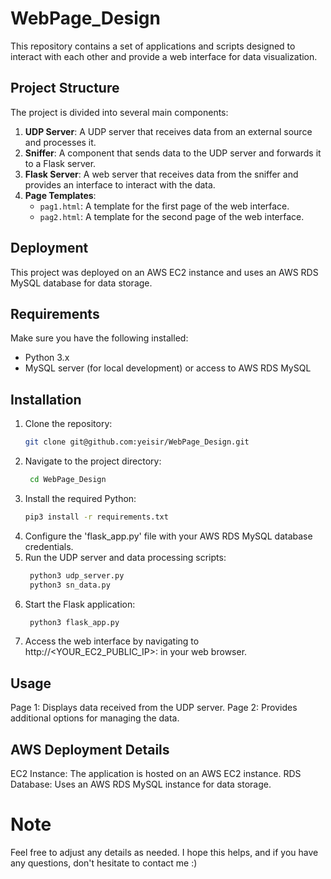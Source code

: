 # WebPage_Design

This repository contains a set of applications and scripts designed to interact with each other and provide a web interface for data visualization.

## Project Structure

The project is divided into several main components:

1. **UDP Server**: A UDP server that receives data from an external source and processes it.
2. **Sniffer**: A component that sends data to the UDP server and forwards it to a Flask server.
3. **Flask Server**: A web server that receives data from the sniffer and provides an interface to interact with the data.
4. **Page Templates**:
   - `pag1.html`: A template for the first page of the web interface.
   - `pag2.html`: A template for the second page of the web interface.

## Deployment

This project was deployed on an AWS EC2 instance and uses an AWS RDS MySQL database for data storage.

## Requirements

Make sure you have the following installed:

- Python 3.x
- MySQL server (for local development) or access to AWS RDS MySQL

## Installation

1. Clone the repository:
    ```sh
    git clone git@github.com:yeisir/WebPage_Design.git
2. Navigate to the project directory:
   ```sh
    cd WebPage_Design
4. Install the required Python:
   ```sh
   pip3 install -r requirements.txt
5. Configure the 'flask_app.py' file with your AWS RDS MySQL database credentials.
6. Run the UDP server and data processing scripts:
   ```sh
    python3 udp_server.py
    python3 sn_data.py
8. Start the Flask application:
   ```sh
    python3 flask_app.py
10. Access the web interface by navigating to http://<YOUR_EC2_PUBLIC_IP>:<PORT> in your web browser.

## Usage

Page 1: Displays data received from the UDP server.
Page 2: Provides additional options for managing the data.

## AWS Deployment Details

EC2 Instance: The application is hosted on an AWS EC2 instance.
RDS Database: Uses an AWS RDS MySQL instance for data storage.

# Note

Feel free to adjust any details as needed. I hope this helps, and if you have any questions, don't hesitate to contact me :)

